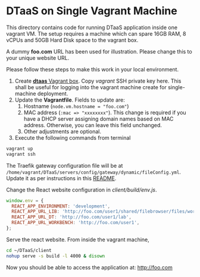 # DTaaS on Single Vagrant Machine

This directory contains code for running DTaaS application inside one vagrant VM. The setup requires a machine which can spare 16GB RAM, 8 vCPUs and 50GB Hard Disk space to the vagrant box.


A dummy **foo.com** URL has been used for illustration. Please change this to your unique website URL.

Please follow these steps to make this work in your local environment.

1. Create [**dtaas** Vagrant box](../make_boxes/dtaas/README.md). Copy _vagrant_ SSH private key here. This shall be useful for logging into the vagrant machine create for single-machine deployment.
1. Update the **Vagrantfile**. Fields to update are:
    1. Hostname (`node.vm.hostname = "foo.com"`)
    1. MAC address (`:mac => "xxxxxxxx"`). This change is required if you have a DHCP server assigning domain names based on MAC address. Otherwise, you can leave this field unchanged.
    1. Other adjustments are optional.
1. Execute the following commands from terminal

```bash
vagrant up
vagrant ssh
```

The Traefik gateway configuration file will be at `/home/vagrant/DTaaS/servers/config/gateway/dynamic/fileConfig.yml`. Update it as per instructions in this [README](../../../servers/config/gateway/README.md).


Change the React website configuration in _client/build/env.js_.
```js
window.env = {
  REACT_APP_ENVIRONMENT: 'development',
  REACT_APP_URL_LIB: 'http://foo.com/user1/shared/filebrowser/files/workspace/?token=admin',
  REACT_APP_URL_DT: 'http://foo.com/user1/lab',
  REACT_APP_URL_WORKBENCH: 'http://foo.com/user1',
};
```
Serve the react website. From inside the vagrant machine,
```bash
cd ~/DTaaS/client
nohup serve -s build -l 4000 & disown
```

Now you should be able to access the application at: http://foo.com